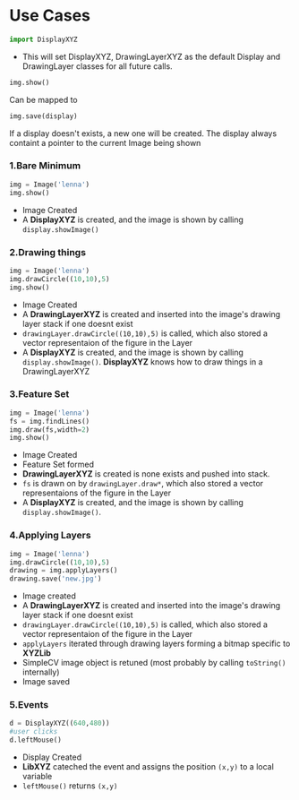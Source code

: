 Use Cases
=========
```python
import DisplayXYZ
```
+ This will set DisplayXYZ, DrawingLayerXYZ as the default Display and DrawingLayer classes for all future calls.

```python
img.show()
```
Can be mapped to
```python
img.save(display)
```
If a display doesn't exists, a new one will be created. The display always containt a pointer to the current Image being shown

### 1.Bare Minimum
```python
img = Image('lenna')
img.show()
```
+ Image Created
+ A **DisplayXYZ** is created, and the image is shown by calling `display.showImage()`

### 2.Drawing things
```python
img = Image('lenna')
img.drawCircle((10,10),5)
img.show()
```
+ Image Created
+ A **DrawingLayerXYZ** is created and inserted into the image's drawing layer stack if one doesnt exist
+ `drawingLayer.drawCircle((10,10),5)` is called, which also stored a vector representaion of the figure in the Layer
+ A **DisplayXYZ** is created, and the image is shown by calling `display.showImage()`. **DisplayXYZ** knows how to draw things in a DrawingLayerXYZ

### 3.Feature Set
```python
img = Image('lenna')
fs = img.findLines()
img.draw(fs,width=2)
img.show()
```
+ Image Created
+ Feature Set formed
+ **DrawingLayerXYZ** is created is none exists and pushed into stack.
+ `fs` is drawn on by `drawingLayer.draw*`, which also stored a vector representaions of the figure in the Layer
+ A **DisplayXYZ** is created, and the image is shown by calling `display.showImage()`.

### 4.Applying Layers
```python
img = Image('lenna')
img.drawCircle((10,10),5)
drawing = img.applyLayers()
drawing.save('new.jpg')
```
+ Image created 
+ A **DrawingLayerXYZ** is created and inserted into the image's drawing layer stack if one doesnt exist
+ `drawingLayer.drawCircle((10,10),5)` is called, which also stored a vector representaion of the figure in the Layer
+ `applyLayers` iterated through drawing layers forming a bitmap specific to **XYZLib**
+ SimpleCV image object is retuned (most probably by calling `toString()` internally)
+ Image saved

### 5.Events
```python
d = DisplayXYZ((640,480))
#user clicks
d.leftMouse()
```
+ Display Created
+ **LibXYZ** cateched the event and assigns the position `(x,y)` to a local variable
+ `leftMouse()` returns `(x,y)`




